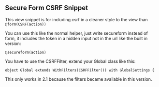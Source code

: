 Secure Form CSRF Snippet
---------------

This view snippet is for including csrf in a cleaner style to the view than ```@form(CSRF(action))```

You can use this like the normal helper, just write secureform instead of form, it includes the token in a hidden input not in the url like the built in version:
```
@secureform(action)

```

You have to use the CSRFFilter, extend your Global class like this:

```
object Global extends WithFilters(CSRFFilter()) with GlobalSettings {

```

This only works in 2.1 because the filters became available in this version.